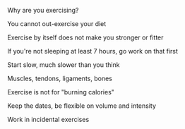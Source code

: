 

Why are you exercising?

You cannot out-exercise your diet

Exercise by itself does not make you stronger or fitter

If you're not sleeping at least 7 hours, go work on that first

Start slow, much slower than you think

Muscles, tendons, ligaments, bones

Exercise is not for "burning calories"

Keep the dates, be flexible on volume and intensity

Work in incidental exercises

